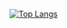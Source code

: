 [![Top Langs](https://github-readme-stats.vercel.app/api/top-langs/?username=victorrschmidt&layout=compact&theme=gruvbox)](https://github.com/anuraghazra/github-readme-stats)
